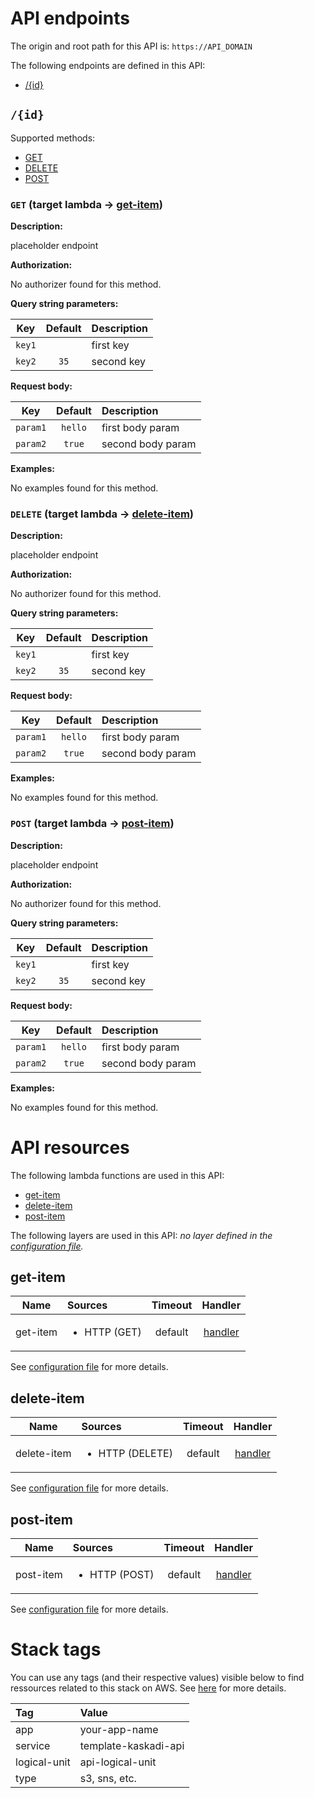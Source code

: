 # API endpoints

The origin and root path for this API is: `https://API_DOMAIN`

The following endpoints are defined in this API:
- [/{id}](#/{id})

## `/{id}` <a name="/{id}"></a>

Supported methods:
- [GET](#/{id}-GET)
- [DELETE](#/{id}-DELETE)
- [POST](#/{id}-POST)

### `GET` (target lambda → [get-item](#get-item)) <a name="/{id}-GET"></a>

**Description:**

placeholder endpoint

**Authorization:**

No authorizer found for this method.

**Query string parameters:**

|   Key  | Default | Description |
| :----: | :-----: | :---------- |
| `key1` |         | first key   |
| `key2` |   `35`  | second key  |

**Request body:**

|    Key   | Default | Description       |
| :------: | :-----: | :---------------- |
| `param1` | `hello` | first body param  |
| `param2` |  `true` | second body param |

**Examples:**

No examples found for this method.

### `DELETE` (target lambda → [delete-item](#delete-item)) <a name="/{id}-DELETE"></a>

**Description:**

placeholder endpoint

**Authorization:**

No authorizer found for this method.

**Query string parameters:**

|   Key  | Default | Description |
| :----: | :-----: | :---------- |
| `key1` |         | first key   |
| `key2` |   `35`  | second key  |

**Request body:**

|    Key   | Default | Description       |
| :------: | :-----: | :---------------- |
| `param1` | `hello` | first body param  |
| `param2` |  `true` | second body param |

**Examples:**

No examples found for this method.

### `POST` (target lambda → [post-item](#post-item)) <a name="/{id}-POST"></a>

**Description:**

placeholder endpoint

**Authorization:**

No authorizer found for this method.

**Query string parameters:**

|   Key  | Default | Description |
| :----: | :-----: | :---------- |
| `key1` |         | first key   |
| `key2` |   `35`  | second key  |

**Request body:**

|    Key   | Default | Description       |
| :------: | :-----: | :---------------- |
| `param1` | `hello` | first body param  |
| `param2` |  `true` | second body param |

**Examples:**

No examples found for this method.

# API resources

The following lambda functions are used in this API:
- [get-item](#get-item)
- [delete-item](#delete-item)
- [post-item](#post-item)

The following layers are used in this API:
_no layer defined in the [configuration file](./serverless.yml)._

## get-item <a name="get-item"></a>

|   Name   | Sources                      | Timeout |                 Handler                |
| :------: | :--------------------------- | :-----: | :------------------------------------: |
| get-item | <ul><li>HTTP (GET)</li></ul> | default | [handler](./lambdas/get-item/index.js) |

See [configuration file](./serverless.yml) for more details.

## delete-item <a name="delete-item"></a>

|     Name    | Sources                         | Timeout |                  Handler                  |
| :---------: | :------------------------------ | :-----: | :---------------------------------------: |
| delete-item | <ul><li>HTTP (DELETE)</li></ul> | default | [handler](./lambdas/delete-item/index.js) |

See [configuration file](./serverless.yml) for more details.

## post-item <a name="post-item"></a>

|    Name   | Sources                       | Timeout |                 Handler                 |
| :-------: | :---------------------------- | :-----: | :-------------------------------------: |
| post-item | <ul><li>HTTP (POST)</li></ul> | default | [handler](./lambdas/post-item/index.js) |

See [configuration file](./serverless.yml) for more details.

# Stack tags

You can use any tags (and their respective values) visible below to find ressources related to this stack on AWS. See [here](https://docs.amazonaws.cn/en_us/AWSCloudFormation/latest/UserGuide/aws-properties-resource-tags.html) for more details.

| Tag          | Value                |
| :----------- | :------------------- |
| app          | your-app-name        |
| service      | template-kaskadi-api |
| logical-unit | api-logical-unit     |
| type         | s3, sns, etc.        |